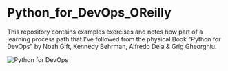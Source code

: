 # Python_for_DevOps_OReilly
This repository contains examples exercises and notes how part of a  learning process path that I've followed from the physical Book "Python for DevOps" by Noah Gift, Kennedy Behrman, Alfredo Dela &amp; Grig Gheorghiu.

![Python for DevOps](https://github.com/CbashML/Python_for_DevOps_OReilly/blob/description/resources/DevOps_4_Python_OReilly.jpg?raw=true "Python For DevOps - OReilly")